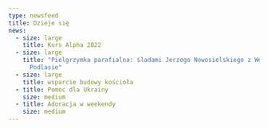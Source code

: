 ```yaml
---
type: newsfeed
title: Dzieje się
news:
  - size: large
    title: Kurs Alpha 2022
  - size: large
    title: "Pielgrzymka parafialna: śladami Jerzego Nowosielskiego z Wesołej na
      Podlasie"
  - size: large
    title: wsparcie budowy kościoła
  - title: Pomoc dla Ukrainy
    size: medium
  - title: Adoracja w weekendy
    size: medium
---
```

